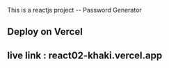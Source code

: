 This is a reactjs project -- Password Generator 
## Deploy on Vercel
## live link : react02-khaki.vercel.app
